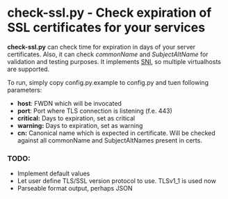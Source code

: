 # check-ssl.py - Check expiration of SSL certificates for your services

**check-ssl.py** can check time for expiration in days of your server certificates.
Also, it can check _commonName_ and _SubjectAltName_ for validation and testing purposes.
It implements [SNI](https://en.wikipedia.org/wiki/Server_Name_Indication), so multiple virtualhosts are supported.

To run, simply copy config.py.example to config.py and tuen following parameters:

* **host**: FWDN which will be invocated
* **port**: Port where TLS connection is listening (f.e. 443)
* **critical:** Days to expiration, set as critical
* **warning:** Days to expiration, set as warning
* **cn:** Canonical name which is expected in certificate. Will be checked
against all commonName and SubjectAltNames present in certs.

### TODO:

- Implement default values
- Let user define TLS/SSL version protocol to use. TLSv1_1 is used now
- Parseable format output, perhaps JSON